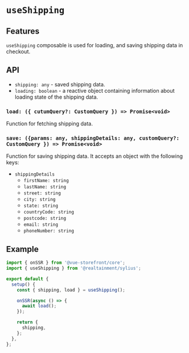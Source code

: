 # `useShipping`

## Features

`useShipping` composable is used for loading, and saving shipping data in checkout.

## API

- `shipping: any` - saved shipping data.
- `loading: boolean` - a reactive object containing information about loading state of the shipping data.

### `load: ({ cutumQuery?: CustomQuery }) => Promise<void>`

Function for fetching shipping data.

### `save: ({params: any, shippingDetails: any, customQuery?: CustomQuery }) => Promise<void>`

Function for saving shipping data. It accepts an object with the following keys:

- `shippingDetails`
  - `firstName: string`
  - `lastName: string`
  - `street: string`
  - `city: string`
  - `state: string`
  - `countryCode: string`
  - `postcode: string`
  - `email: string`
  - `phoneNumber: string`

## Example

```js
import { onSSR } from '@vue-storefront/core';
import { useShipping } from '@realtainment/sylius';

export default {
  setup() {
    const { shipping, load } = useShipping();

    onSSR(async () => {
      await load();
    });

    return {
      shipping,
    };
  },
};
```
